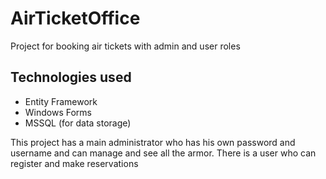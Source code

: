 # AirTicketOffice
Project for booking air tickets with admin and user roles
##  Technologies used
  + Entity Framework
  + Windows Forms
  + MSSQL (for data storage)
 >
This project has a main administrator who has his own password and username and can manage and see all the armor. There is a user who can register and make reservations

